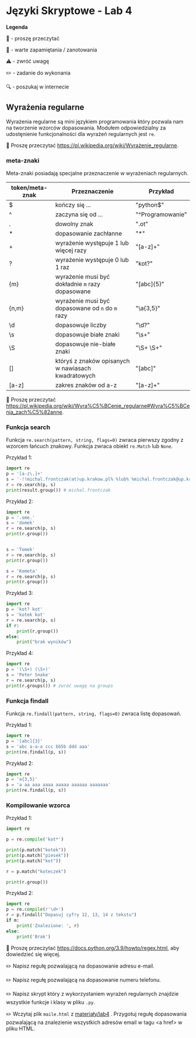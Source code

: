 # Języki Skryptowe - Lab 4

**Legenda**

📖 - proszę przeczytać

📝 - warte zapamiętania / zanotowania

⚠️ - zwróć uwagę

✏️ - zadanie do wykonania

🔍 - poszukaj w internecie


## Wyrażenia regularne 
Wyrażenia regularne są mini językiem programowania który pozwala nam na tworzenie wzorców dopasowania. 
Modułem odpowiedzialny za udostęnienie funkcjonalności dla wyrażeń regularnych jest `re`.

📖 Proszę przeczytać https://pl.wikipedia.org/wiki/Wyrażenie_regularne.

### meta-znaki 
Meta-znaki posiadają specjalne przeznaczenie w wyrażeniach regularnych. 

| token/meta-znak  | Przeznaczenie | Przykład |
| ------------- | ------------- | ------------- |
| $  | kończy się ...  |  "python$" |
| ^  | zaczyna się od ...   | "^Programowanie" |
| .  | dowolny znak | ".ot" |
| \*  | dopasowanie zachłanne | "\*" |
| + | wyrażenie występuje 1 lub więcej razy | "\[a-z\]+" |
| ? | wyrażenie występuje 0 lub 1 raz | "kot?" |
| {m} | wyrażenie musi być dokładnie `m` razy dopasowane | "\[abc\]{5}" |
| {n,m} | wyrażenie musi być dopasowane od `n` do `m` razy | "\a{3,5}" |
| \d | dopasowuje liczby | "\d?" |
| \s | dopasowuje białe znaki | "\s+" |
| \S | dopasowuje nie-białe znaki | "\S+ \S+" |
| [] | któryś z znaków opisanych w nawiasach kwadratowych | "\[abc\]" |
| \[a-z\] | zakres znaków od a-z | "\[a-z\]+" |

📖 Proszę przeczytać https://pl.wikipedia.org/wiki/Wyra%C5%BCenie_regularne#Wyra%C5%BCenia_zach%C5%82anne.

### Funkcja search
Funkcja `re.search(pattern, string, flags=0)` zwraca pierwszy zgodny z wzorcem łańcuch znakowy. 
Funkcja zwraca obiekt `re.Match` lub `None`.

Przykład 1:
```python
import re
p = '[a-z\.]+'
s = '-!!michal.frontczak(at)up.krakow.pl% %lub% %michal.frontczak@up.krakow.pl!!-'
r = re.search(p, s)
print(result.group()) # michal.frontczak
```

Przykład 2:
```python
import re
p = '.ome.'
s = 'domek'
r = re.search(p, s)
print(r.group())


s = 'Tomek'
r = re.search(p, s)
print(r.group())

s = 'Kometa'
r = re.search(p, s)
print(r.group())
```

Przykład 3:
```python
import re
p = 'kot? kot'
s = 'kotek kot'
r = re.search(p, s)
if r:
    print(r.group())
else:
    print("brak wyników")
```

Przykład 4:
```python
import re
p = '(\S+) (\S+)'
s = 'Peter Snake'
r = re.search(p, s)
print(r.groups()) # zwróć uwagę na groups
```

### Funkcja findall
Funkcja `re.findall(pattern, string, flags=0)` zwraca listę dopasowań.

Przykład 1:
```python
import re
p = '[abc]{3}'
s = 'abc a-a-a ccc bb5b ddd aaa'
print(re.findall(p, s))
```
Przykład 2:
```python
import re
p = 'a{3,5}'
s = 'a aa aaa aaaa aaaaa aaaaaa aaaaaaa'
print(re.findall(p, s))
```

### Kompilowanie wzorca

Przykład 1:

```python
import re

p = re.compile('kot*')

print(p.match("kotek"))
print(p.match("piesek"))
print(p.match("kot"))

r = p.match("koteczek")

print(r.group())
```

Przykład 2:
```python
import re
p = re.compile(r'\d+')
r = p.findall("Dopasuj cyfry 12, 13, 14 z tekstu")
if m:
    print('Znalezione: ', r)
else:
    print('Brak')
```

📖 Proszę przeczytać https://docs.python.org/3.9/howto/regex.html, aby dowiedzieć się więcej.

✏️ Napisz regułę pozwalającą na dopasowanie adresu e-mail.

✏️ Napisz regułę pozwalającą na dopasowanie numeru telefonu.

✏️ Napisz skrypt który z wykorzystaniem wyrażeń regularnych znajdzie wszystkie funkcje i klasy w pliku `.py`.

✏️ Wczytaj plik `maile.html` z [materiały/lab4](materiały/lab4) . Przygotuj regułę dopasowania pozwalającą na znalezienie wszystkich adresów email w tagu \<a href\> w pliku HTML.
  
